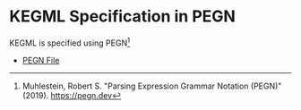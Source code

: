 # KEGML Specification in PEGN

KEGML is specified using PEGN[^55]

* [PEGN File](kegml.pegn?0)

[^55]: Muhlestein, Robert S. "Parsing Expression Grammar Notation (PEGN)" (2019). https://pegn.dev
